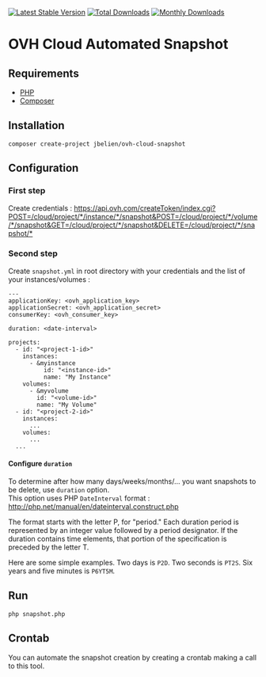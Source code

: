 [![Latest Stable Version](https://poser.pugx.org/jbelien/ovh-cloud-snapshot/v/stable)](https://packagist.org/packages/jbelien/ovh-cloud-snapshot)
[![Total Downloads](https://poser.pugx.org/jbelien/ovh-cloud-snapshot/downloads)](https://packagist.org/packages/jbelien/ovh-cloud-snapshot)
[![Monthly Downloads](https://poser.pugx.org/jbelien/ovh-cloud-snapshot/d/monthly.png)](https://packagist.org/packages/jbelien/ovh-cloud-snapshot)

# OVH Cloud Automated Snapshot

## Requirements

* [PHP](https://www.php.net/)
* [Composer](https://getcomposer.org/)

## Installation

```
composer create-project jbelien/ovh-cloud-snapshot
```

## Configuration

### First step

Create credentials :
<https://api.ovh.com/createToken/index.cgi?POST=/cloud/project/*/instance/*/snapshot&POST=/cloud/project/*/volume/*/snapshot&GET=/cloud/project/*/snapshot&DELETE=/cloud/project/*/snapshot/*>

### Second step

Create `snapshot.yml` in root directory with your credentials and the list of your instances/volumes :

```
---
applicationKey: <ovh_application_key>
applicationSecret: <ovh_application_secret>
consumerKey: <ovh_consumer_key>

duration: <date-interval>

projects:
  - id: "<project-1-id>"
    instances:
      - &myinstance
          id: "<instance-id>"
          name: "My Instance"
    volumes:
      - &myvolume
        id: "<volume-id>"
        name: "My Volume"
  - id: "<project-2-id>"
    instances:
      ...
    volumes:
      ...
  ...
```

#### Configure `duration`

To determine after how many days/weeks/months/... you want snapshots to be delete, use `duration` option.  
This option uses PHP `DateInterval` format : <http://php.net/manual/en/dateinterval.construct.php>

The format starts with the letter P, for "period." Each duration period is represented by an integer value followed by a period designator. If the duration contains time elements, that portion of the specification is preceded by the letter T.

Here are some simple examples. Two days is `P2D`. Two seconds is `PT2S`. Six years and five minutes is `P6YT5M`.

## Run

`php snapshot.php`

## Crontab

You can automate the snapshot creation by creating a crontab making a call to this tool.
